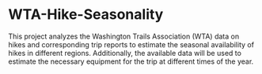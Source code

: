 # WTA-Hike-Seasonality
This project analyzes the Washington Trails Association (WTA) data on hikes and corresponding trip reports to estimate the seasonal availability of hikes in different regions.  Additionally, the available data will be used to estimate the necessary equipment for the trip at different times of the year. 
